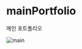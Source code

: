 # mainPortfolio
메인 포트폴리오

![main](https://user-images.githubusercontent.com/51771487/150938174-40dbaaaf-8fe8-4d90-8502-a836808a6388.png)

